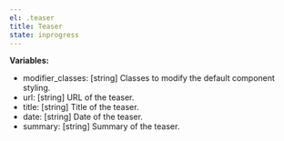```yaml
---
el: .teaser
title: Teaser
state: inprogress
---
```


__Variables:__
* modifier_classes: [string] Classes to modify the default component styling.
* url: [string] URL of the teaser.
* title: [string] Title of the teaser.
* date: [string] Date of the teaser.
* summary: [string] Summary of the teaser.
